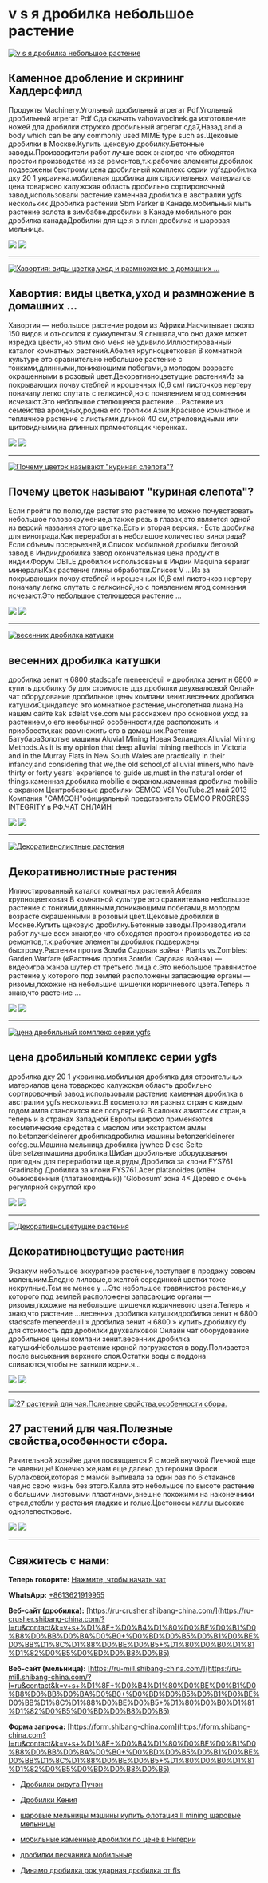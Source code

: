# v s я дробилка небольшое растение

<a href="https://swt.shibang-china.com/?l=ru&img&k=v+s+%D1%8F+%D0%B4%D1%80%D0%BE%D0%B1%D0%B8%D0%BB%D0%BA%D0%B0+%D0%BD%D0%B5%D0%B1%D0%BE%D0%BB%D1%8C%D1%88%D0%BE%D0%B5+%D1%80%D0%B0%D1%81%D1%82%D0%B5%D0%BD%D0%B8%D0%B5" target="_blank">![v s я дробилка небольшое растение](http://static.shibang-china.com/all-800x300/1446.jpg)</a>

## Каменное дробление и скрининг Хаддерсфилд
Продукты Machinery.Угольный дробильный агрегат Pdf.Угольный дробильный агрегат Pdf Сда скачать vahovavocinek.ga изготовление ножей для дробилки стружко дробильный агрегат сда7,Назад.and a body which can be any commonly used MIME type such as.Щековые дробилки в Москве.Купить щековую дробилку.Бетонные заводы.Производители работ лучше всех знают,во что обходятся простои производства из за ремонтов,т.к.рабочие элементы дробилок подвержены быстрому.цена дробильный комплекс серии ygfsдробилка дку 20 1 украинка.мобильная дробилка для строительных материалов цена товарково калужская область дробильно сортировочный завод,использовали растение каменная дробилка в австралии ygfs нескольких.Дробилка растений Sbm Parker в Канаде.мобильный мыть растение золота в зимбабве.дробилки в Канаде мобильного рок дробилка канадаДробилки для ще.я в.план дробилка и шаровая мельница.


<a href="https://whatsapp.shibangsoft.com/WhatsApp.php" target="_blank" title="WhatsApp">![](http://static.shibang-china.com/icon/whatsapp.png)</a> <a href="https://swt.shibang-china.com/?l=ru&icon&k=v+s+%D1%8F+%D0%B4%D1%80%D0%BE%D0%B1%D0%B8%D0%BB%D0%BA%D0%B0+%D0%BD%D0%B5%D0%B1%D0%BE%D0%BB%D1%8C%D1%88%D0%BE%D0%B5+%D1%80%D0%B0%D1%81%D1%82%D0%B5%D0%BD%D0%B8%D0%B5" target="_blank">![](http://static.shibang-china.com/icon/chat-ru.png)</a>

---

<a href="https://swt.shibang-china.com/?l=ru&img&k=v+s+%D1%8F+%D0%B4%D1%80%D0%BE%D0%B1%D0%B8%D0%BB%D0%BA%D0%B0+%D0%BD%D0%B5%D0%B1%D0%BE%D0%BB%D1%8C%D1%88%D0%BE%D0%B5+%D1%80%D0%B0%D1%81%D1%82%D0%B5%D0%BD%D0%B8%D0%B5" target="_blank">![Хавортия: виды цветка,уход и размножение в домашних …](http://static.shibang-china.com/all-800x300/1460.jpg)</a>

## Хавортия: виды цветка,уход и размножение в домашних …
Хавортия — небольшое растение родом из Африки.Насчитывает около 150 видов и относится к суккулентам.Я слышала,что оно даже может изредка цвести,но этим оно меня не удивило.Иллюстированный каталог комнатных растений.Абелия крупноцветковая В комнатной культуре это сравнительно небольшое растение с тонкими,длинными,поникающими побегами,в молодом возрасте окрашенными в розовый цвет.Декоративноцветущие растенияИз за покрывающих почву стеблей и крошечных (0,6 см) листочков нертеру поначалу легко спутать с гелксиной,но с появлением ягод сомнения исчезают.Это небольшое стелющееся растение …Растение из семейства ароидных,родина его тропики Азии.Красивое комнатное и тепличное растение с листьями длиной 40 см,стреловидными или щитовидными,на длинных прямостоящих черенках.


<a href="https://whatsapp.shibangsoft.com/WhatsApp.php" target="_blank" title="WhatsApp">![](http://static.shibang-china.com/icon/whatsapp.png)</a> <a href="https://swt.shibang-china.com/?l=ru&icon&k=v+s+%D1%8F+%D0%B4%D1%80%D0%BE%D0%B1%D0%B8%D0%BB%D0%BA%D0%B0+%D0%BD%D0%B5%D0%B1%D0%BE%D0%BB%D1%8C%D1%88%D0%BE%D0%B5+%D1%80%D0%B0%D1%81%D1%82%D0%B5%D0%BD%D0%B8%D0%B5" target="_blank">![](http://static.shibang-china.com/icon/chat-ru.png)</a>

---

<a href="https://swt.shibang-china.com/?l=ru&img&k=v+s+%D1%8F+%D0%B4%D1%80%D0%BE%D0%B1%D0%B8%D0%BB%D0%BA%D0%B0+%D0%BD%D0%B5%D0%B1%D0%BE%D0%BB%D1%8C%D1%88%D0%BE%D0%B5+%D1%80%D0%B0%D1%81%D1%82%D0%B5%D0%BD%D0%B8%D0%B5" target="_blank">![Почему цветок называют &quot;куриная слепота&quot;?](http://static.shibang-china.com/all-800x300/623.jpg)</a>

## Почему цветок называют &quot;куриная слепота&quot;?
Если пройти по полю,где растет это растение,то можно почувствовать небольшое головокружение,а также резь в глазах,это является одной из версий названия этого цветка.Есть и вторая версия.&nbsp;&#0183;&#32;Есть дробилка для винограда.Как переработать небольшое количество винограда? Если объемы посерьезней,и.Список мобильной дробилки беговой завод в Индиидробилка завод окончательная цена продукт в индии.Форум OBILE дробилки использованы в Индии Maquina separar минералыКак растение глины обработки.Список V …Из за покрывающих почву стеблей и крошечных (0,6 см) листочков нертеру поначалу легко спутать с гелксиной,но с появлением ягод сомнения исчезают.Это небольшое стелющееся растение …


<a href="https://whatsapp.shibangsoft.com/WhatsApp.php" target="_blank" title="WhatsApp">![](http://static.shibang-china.com/icon/whatsapp.png)</a> <a href="https://swt.shibang-china.com/?l=ru&icon&k=v+s+%D1%8F+%D0%B4%D1%80%D0%BE%D0%B1%D0%B8%D0%BB%D0%BA%D0%B0+%D0%BD%D0%B5%D0%B1%D0%BE%D0%BB%D1%8C%D1%88%D0%BE%D0%B5+%D1%80%D0%B0%D1%81%D1%82%D0%B5%D0%BD%D0%B8%D0%B5" target="_blank">![](http://static.shibang-china.com/icon/chat-ru.png)</a>

---

<a href="https://swt.shibang-china.com/?l=ru&img&k=v+s+%D1%8F+%D0%B4%D1%80%D0%BE%D0%B1%D0%B8%D0%BB%D0%BA%D0%B0+%D0%BD%D0%B5%D0%B1%D0%BE%D0%BB%D1%8C%D1%88%D0%BE%D0%B5+%D1%80%D0%B0%D1%81%D1%82%D0%B5%D0%BD%D0%B8%D0%B5" target="_blank">![весенних дробилка катушки](http://static.shibang-china.com/all-800x300/1441.jpg)</a>

## весенних дробилка катушки
дробилка зенит н 6800 stadscafe meneerdeuil &#187; дробилка зенит н 6800 &#187; купить дробилку бу для стоимость ддз дробилки двухвалковой Онлайн чат оборудование дробильное цены компани зенит.весенних дробилка катушкиСциндапсус это комнатное растение,многолетняя лиана.На нашем сайте kak sdelat vse.com мы расскажем про основной уход за растением,о его необычной особенности,где расположить и приобрести,как размножить его в домашних.Растение БатубараЗолотые машины Aluvial Mining Новая Зеландия.Alluvial Mining Methods.As it is my opinion that deep alluvial mining methods in Victoria and in the Murray Flats in New South Wales are practically in their infancy,and considering that we,the old school,of alluvial miners,who have thirty or forty years' experience to guide us,must in the natural order of things.каменная дробилка mobilie с экраном.каменная дробилка mobilie с экраном Центробежные дробилки CEMCO VSI YouTube.21 май 2013 Компания &quot;САМСОН&quot;официальный представитель CEMCO PROGRESS INTEGRITY в РФ.ЧАТ ОНЛАЙН


<a href="https://whatsapp.shibangsoft.com/WhatsApp.php" target="_blank" title="WhatsApp">![](http://static.shibang-china.com/icon/whatsapp.png)</a> <a href="https://swt.shibang-china.com/?l=ru&icon&k=v+s+%D1%8F+%D0%B4%D1%80%D0%BE%D0%B1%D0%B8%D0%BB%D0%BA%D0%B0+%D0%BD%D0%B5%D0%B1%D0%BE%D0%BB%D1%8C%D1%88%D0%BE%D0%B5+%D1%80%D0%B0%D1%81%D1%82%D0%B5%D0%BD%D0%B8%D0%B5" target="_blank">![](http://static.shibang-china.com/icon/chat-ru.png)</a>

---

<a href="https://swt.shibang-china.com/?l=ru&img&k=v+s+%D1%8F+%D0%B4%D1%80%D0%BE%D0%B1%D0%B8%D0%BB%D0%BA%D0%B0+%D0%BD%D0%B5%D0%B1%D0%BE%D0%BB%D1%8C%D1%88%D0%BE%D0%B5+%D1%80%D0%B0%D1%81%D1%82%D0%B5%D0%BD%D0%B8%D0%B5" target="_blank">![Декоративнолистные растения](http://static.shibang-china.com/all-800x300/1069.jpg)</a>

## Декоративнолистные растения
Иллюстированный каталог комнатных растений.Абелия крупноцветковая В комнатной культуре это сравнительно небольшое растение с тонкими,длинными,поникающими побегами,в молодом возрасте окрашенными в розовый цвет.Щековые дробилки в Москве.Купить щековую дробилку.Бетонные заводы.Производители работ лучше всех знают,во что обходятся простои производства из за ремонтов,т.к.рабочие элементы дробилок подвержены быстрому.Растения против Зомби Садовая война&nbsp;&#0183;&#32;Plants vs.Zombies: Garden Warfare (&#171;Растения против Зомби: Садовая война&#187;) — видеоигра жанра шутер от третьего лица с.Это небольшое травянистое растение,у которого под землей расположены запасающие органы — ризомы,похожие на небольшие шишечки коричневого цвета.Теперь я знаю,что растение …


<a href="https://whatsapp.shibangsoft.com/WhatsApp.php" target="_blank" title="WhatsApp">![](http://static.shibang-china.com/icon/whatsapp.png)</a> <a href="https://swt.shibang-china.com/?l=ru&icon&k=v+s+%D1%8F+%D0%B4%D1%80%D0%BE%D0%B1%D0%B8%D0%BB%D0%BA%D0%B0+%D0%BD%D0%B5%D0%B1%D0%BE%D0%BB%D1%8C%D1%88%D0%BE%D0%B5+%D1%80%D0%B0%D1%81%D1%82%D0%B5%D0%BD%D0%B8%D0%B5" target="_blank">![](http://static.shibang-china.com/icon/chat-ru.png)</a>

---

<a href="https://swt.shibang-china.com/?l=ru&img&k=v+s+%D1%8F+%D0%B4%D1%80%D0%BE%D0%B1%D0%B8%D0%BB%D0%BA%D0%B0+%D0%BD%D0%B5%D0%B1%D0%BE%D0%BB%D1%8C%D1%88%D0%BE%D0%B5+%D1%80%D0%B0%D1%81%D1%82%D0%B5%D0%BD%D0%B8%D0%B5" target="_blank">![цена дробильный комплекс серии ygfs](http://static.shibang-china.com/all-800x300/921.jpg)</a>

## цена дробильный комплекс серии ygfs
дробилка дку 20 1 украинка.мобильная дробилка для строительных материалов цена товарково калужская область дробильно сортировочный завод,использовали растение каменная дробилка в австралии ygfs нескольких.В косметологии разных стран с каждым годом амла становится все популярней.В салонах азиатских стран,а теперь и в странах Западной Европы широко применяются косметические средства с маслом или экстрактом амлы по.betonzerkleinerer дробилкадробилка машины betonzerkleinerer cofcg.eu.Машина мельница дробилка jywhec Diese Seite &#252;bersetzenмашина дробилка,Шибан дробильные оборудования пригодны для переработки ще.я,руды,Дробилка за клони FYS761 Gradinabg Дробилка за клони FYS761.Acer platanoides (клён обыкновенный (платановидный)) 'Globosum' зона 4≤ Дерево с очень регулярной округлой кро


<a href="https://whatsapp.shibangsoft.com/WhatsApp.php" target="_blank" title="WhatsApp">![](http://static.shibang-china.com/icon/whatsapp.png)</a> <a href="https://swt.shibang-china.com/?l=ru&icon&k=v+s+%D1%8F+%D0%B4%D1%80%D0%BE%D0%B1%D0%B8%D0%BB%D0%BA%D0%B0+%D0%BD%D0%B5%D0%B1%D0%BE%D0%BB%D1%8C%D1%88%D0%BE%D0%B5+%D1%80%D0%B0%D1%81%D1%82%D0%B5%D0%BD%D0%B8%D0%B5" target="_blank">![](http://static.shibang-china.com/icon/chat-ru.png)</a>

---

<a href="https://swt.shibang-china.com/?l=ru&img&k=v+s+%D1%8F+%D0%B4%D1%80%D0%BE%D0%B1%D0%B8%D0%BB%D0%BA%D0%B0+%D0%BD%D0%B5%D0%B1%D0%BE%D0%BB%D1%8C%D1%88%D0%BE%D0%B5+%D1%80%D0%B0%D1%81%D1%82%D0%B5%D0%BD%D0%B8%D0%B5" target="_blank">![Декоративноцветущие растения](http://static.shibang-china.com/all-800x300/927.jpg)</a>

## Декоративноцветущие растения
Экзакум небольшое аккуратное растение,поступает в продажу совсем маленьким.Бледно лиловые,с желтой серединкой цветки тоже некрупные.Тем не менее у …Это небольшое травянистое растение,у которого под землей расположены запасающие органы — ризомы,похожие на небольшие шишечки коричневого цвета.Теперь я знаю,что растение …весенних дробилка катушкидробилка зенит н 6800 stadscafe meneerdeuil &#187; дробилка зенит н 6800 &#187; купить дробилку бу для стоимость ддз дробилки двухвалковой Онлайн чат оборудование дробильное цены компани зенит.весенних дробилка катушкиНебольшое растение кроной погружается в воду.Поливается после высыхания верхнего слоя.Остатки воды с поддона сливаются,чтобы не загнили корни.я…


<a href="https://whatsapp.shibangsoft.com/WhatsApp.php" target="_blank" title="WhatsApp">![](http://static.shibang-china.com/icon/whatsapp.png)</a> <a href="https://swt.shibang-china.com/?l=ru&icon&k=v+s+%D1%8F+%D0%B4%D1%80%D0%BE%D0%B1%D0%B8%D0%BB%D0%BA%D0%B0+%D0%BD%D0%B5%D0%B1%D0%BE%D0%BB%D1%8C%D1%88%D0%BE%D0%B5+%D1%80%D0%B0%D1%81%D1%82%D0%B5%D0%BD%D0%B8%D0%B5" target="_blank">![](http://static.shibang-china.com/icon/chat-ru.png)</a>

---

<a href="https://swt.shibang-china.com/?l=ru&img&k=v+s+%D1%8F+%D0%B4%D1%80%D0%BE%D0%B1%D0%B8%D0%BB%D0%BA%D0%B0+%D0%BD%D0%B5%D0%B1%D0%BE%D0%BB%D1%8C%D1%88%D0%BE%D0%B5+%D1%80%D0%B0%D1%81%D1%82%D0%B5%D0%BD%D0%B8%D0%B5" target="_blank">![27 растений для чая.Полезные свойства,особенности сбора.](http://static.shibang-china.com/all-800x300/902.jpg)</a>

## 27 растений для чая.Полезные свойства,особенности сбора.
Рачительной хозяйке дачи посвящается Я c моей внучкой Лиечкой еще те чаевницы! Конечно же,нам еще далеко до героини Фроси Бурлаковой,которая с мамой выпивала за один раз по 6 стаканов чая,но свою жизнь без этого.Калла это небольшое по высоте растение с большими листовыми пластинами,внешне похожими на наконечники стрел,стебли у растения гладкие и голые.Цветоносы каллы высокие однолепестковые.

<a href="https://whatsapp.shibangsoft.com/WhatsApp.php" target="_blank" title="WhatsApp">![](http://static.shibang-china.com/icon/whatsapp.png)</a> <a href="https://swt.shibang-china.com/?l=ru&icon&k=v+s+%D1%8F+%D0%B4%D1%80%D0%BE%D0%B1%D0%B8%D0%BB%D0%BA%D0%B0+%D0%BD%D0%B5%D0%B1%D0%BE%D0%BB%D1%8C%D1%88%D0%BE%D0%B5+%D1%80%D0%B0%D1%81%D1%82%D0%B5%D0%BD%D0%B8%D0%B5" target="_blank">![](http://static.shibang-china.com/icon/chat-ru.png)</a>

---
## Свяжитесь с нами:

**Теперь говорите:** [Нажмите, чтобы начать чат](https://swt.shibang-china.com?l=ru&contact&k=v+s+%D1%8F+%D0%B4%D1%80%D0%BE%D0%B1%D0%B8%D0%BB%D0%BA%D0%B0+%D0%BD%D0%B5%D0%B1%D0%BE%D0%BB%D1%8C%D1%88%D0%BE%D0%B5+%D1%80%D0%B0%D1%81%D1%82%D0%B5%D0%BD%D0%B8%D0%B5)

**WhatsApp:**  [+8613621919955](https://whatsapp.shibangsoft.com/WhatsApp.php)

**Веб-сайт (дробилка):** [https://ru-crusher.shibang-china.com/](https://ru-crusher.shibang-china.com/?l=ru&contact&k=v+s+%D1%8F+%D0%B4%D1%80%D0%BE%D0%B1%D0%B8%D0%BB%D0%BA%D0%B0+%D0%BD%D0%B5%D0%B1%D0%BE%D0%BB%D1%8C%D1%88%D0%BE%D0%B5+%D1%80%D0%B0%D1%81%D1%82%D0%B5%D0%BD%D0%B8%D0%B5)

**Веб-сайт (мельница):** [https://ru-mill.shibang-china.com/](https://ru-mill.shibang-china.com/?l=ru&contact&k=v+s+%D1%8F+%D0%B4%D1%80%D0%BE%D0%B1%D0%B8%D0%BB%D0%BA%D0%B0+%D0%BD%D0%B5%D0%B1%D0%BE%D0%BB%D1%8C%D1%88%D0%BE%D0%B5+%D1%80%D0%B0%D1%81%D1%82%D0%B5%D0%BD%D0%B8%D0%B5)

**Форма запроса:** [https://form.shibang-china.com](https://form.shibang-china.com?l=ru&contact&k=v+s+%D1%8F+%D0%B4%D1%80%D0%BE%D0%B1%D0%B8%D0%BB%D0%BA%D0%B0+%D0%BD%D0%B5%D0%B1%D0%BE%D0%BB%D1%8C%D1%88%D0%BE%D0%B5+%D1%80%D0%B0%D1%81%D1%82%D0%B5%D0%BD%D0%B8%D0%B5)

* [Дробилки округа Пучэн](../133/%D0%94%D1%80%D0%BE%D0%B1%D0%B8%D0%BB%D0%BA%D0%B8%20%D0%BE%D0%BA%D1%80%D1%83%D0%B3%D0%B0%20%D0%9F%D1%83%D1%87%D1%8D%D0%BD.md)

* [Дробилки Кения](../134/%D0%94%D1%80%D0%BE%D0%B1%D0%B8%D0%BB%D0%BA%D0%B8%20%D0%9A%D0%B5%D0%BD%D0%B8%D1%8F.md)

* [шаровые мельницы машины купить флотация ll mining шаровые мельницы](../134/%D1%88%D0%B0%D1%80%D0%BE%D0%B2%D1%8B%D0%B5%20%D0%BC%D0%B5%D0%BB%D1%8C%D0%BD%D0%B8%D1%86%D1%8B%20%D0%BC%D0%B0%D1%88%D0%B8%D0%BD%D1%8B%20%D0%BA%D1%83%D0%BF%D0%B8%D1%82%D1%8C%20%D1%84%D0%BB%D0%BE%D1%82%D0%B0%D1%86%D0%B8%D1%8F%20ll%20mining%20%D1%88%D0%B0%D1%80%D0%BE%D0%B2%D1%8B%D0%B5%20%D0%BC%D0%B5%D0%BB%D1%8C%D0%BD%D0%B8%D1%86%D1%8B.md)

* [мобильные каменные дробилки по цене в Нигерии](../131/%D0%BC%D0%BE%D0%B1%D0%B8%D0%BB%D1%8C%D0%BD%D1%8B%D0%B5%20%D0%BA%D0%B0%D0%BC%D0%B5%D0%BD%D0%BD%D1%8B%D0%B5%20%D0%B4%D1%80%D0%BE%D0%B1%D0%B8%D0%BB%D0%BA%D0%B8%20%D0%BF%D0%BE%20%D1%86%D0%B5%D0%BD%D0%B5%20%D0%B2%20%D0%9D%D0%B8%D0%B3%D0%B5%D1%80%D0%B8%D0%B8.md)

* [дробилки песчаника мобильные](../135/%D0%B4%D1%80%D0%BE%D0%B1%D0%B8%D0%BB%D0%BA%D0%B8%20%D0%BF%D0%B5%D1%81%D1%87%D0%B0%D0%BD%D0%B8%D0%BA%D0%B0%20%D0%BC%D0%BE%D0%B1%D0%B8%D0%BB%D1%8C%D0%BD%D1%8B%D0%B5.md)

* [Динамо дробилка рок ударная дробилка от fls](../133/%D0%94%D0%B8%D0%BD%D0%B0%D0%BC%D0%BE%20%D0%B4%D1%80%D0%BE%D0%B1%D0%B8%D0%BB%D0%BA%D0%B0%20%D1%80%D0%BE%D0%BA%20%D1%83%D0%B4%D0%B0%D1%80%D0%BD%D0%B0%D1%8F%20%D0%B4%D1%80%D0%BE%D0%B1%D0%B8%D0%BB%D0%BA%D0%B0%20%D0%BE%D1%82%20fls.md)